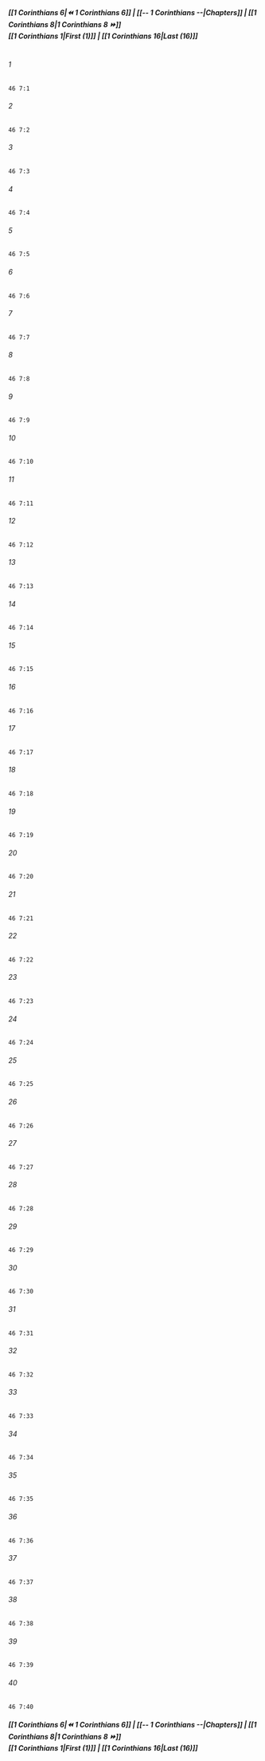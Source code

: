 
##### **[[1 Corinthians 6|⏪ 1 Corinthians 6]] | [[-- 1 Corinthians --|Chapters]] | [[1 Corinthians 8|1 Corinthians 8 ⏩]]**<br>**[[1 Corinthians 1|First (1)]] | [[1 Corinthians 16|Last (16)]]**<br><br>

###### 1
``` verse
46 7:1
```
###### 2
``` verse
46 7:2
```
###### 3
``` verse
46 7:3
```
###### 4
``` verse
46 7:4
```
###### 5
``` verse
46 7:5
```
###### 6
``` verse
46 7:6
```
###### 7
``` verse
46 7:7
```
###### 8
``` verse
46 7:8
```
###### 9
``` verse
46 7:9
```
###### 10
``` verse
46 7:10
```
###### 11
``` verse
46 7:11
```
###### 12
``` verse
46 7:12
```
###### 13
``` verse
46 7:13
```
###### 14
``` verse
46 7:14
```
###### 15
``` verse
46 7:15
```
###### 16
``` verse
46 7:16
```
###### 17
``` verse
46 7:17
```
###### 18
``` verse
46 7:18
```
###### 19
``` verse
46 7:19
```
###### 20
``` verse
46 7:20
```
###### 21
``` verse
46 7:21
```
###### 22
``` verse
46 7:22
```
###### 23
``` verse
46 7:23
```
###### 24
``` verse
46 7:24
```
###### 25
``` verse
46 7:25
```
###### 26
``` verse
46 7:26
```
###### 27
``` verse
46 7:27
```
###### 28
``` verse
46 7:28
```
###### 29
``` verse
46 7:29
```
###### 30
``` verse
46 7:30
```
###### 31
``` verse
46 7:31
```
###### 32
``` verse
46 7:32
```
###### 33
``` verse
46 7:33
```
###### 34
``` verse
46 7:34
```
###### 35
``` verse
46 7:35
```
###### 36
``` verse
46 7:36
```
###### 37
``` verse
46 7:37
```
###### 38
``` verse
46 7:38
```
###### 39
``` verse
46 7:39
```
###### 40
``` verse
46 7:40
```

##### **[[1 Corinthians 6|⏪ 1 Corinthians 6]] | [[-- 1 Corinthians --|Chapters]] | [[1 Corinthians 8|1 Corinthians 8 ⏩]]**<br>**[[1 Corinthians 1|First (1)]] | [[1 Corinthians 16|Last (16)]]**
